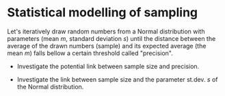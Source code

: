 # Statistical modelling of sampling 

Let's iteratively draw random numbers from a Normal distribution with parameters (mean *m*, standard deviation *s*) until the distance between the average of the drawn numbers (sample) and its expected average (the mean *m*) falls bellow a certain threshold called "precision".

- Investigate the potential link between sample size and precision.

- Investigate the link between sample size and the parameter st.dev. *s* of the Normal distribution. 
